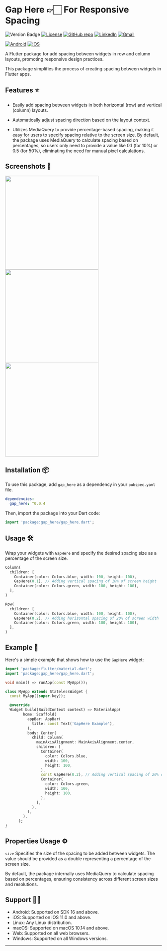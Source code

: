 # Gap Here 👉🏻 For Responsive Spacing

![Version Badge](https://img.shields.io/pub/v/gap_here?color=green)
[![License](https://img.shields.io/badge/License-BSD%203--Clause-blue.svg)](https://opensource.org/licenses/BSD-3-Clause)
[![GitHub repo](https://img.shields.io/badge/GitHub-purple?logo=github)](https://github.com/Ruban-07/gap_here)
[![LinkedIn](https://img.shields.io/badge/LinkedIn-Connect-blue?style=flat-square&logo=linkedin)](https://www.linkedin.com/in/ruban-raghavendar-k/)
[![Gmail](https://img.shields.io/badge/Gmail-Send%20Email-red?style=flat-square&logo=gmail)](mailto:rubanraghavendar@gmail.com)

[![Android](https://img.shields.io/badge/Android-Supported-brightgreen)](https://developer.android.com/)
[![iOS](https://img.shields.io/badge/iOS-Supported-brightgreen)](https://developer.apple.com/ios/)

A Flutter package for add spacing between widgets in row and column layouts, promoting responsive design practices.

This package simplifies the process of creating spacing between widgets in Flutter apps.

## Features ⭐

- Easily add spacing between widgets in both horizontal (row) and vertical (column) layouts.

- Automatically adjust spacing direction based on the layout context.

- Utilizes MediaQuery to provide percentage-based spacing, making it easy for users to specify spacing relative to the screen size. By default, the package uses MediaQuery to calculate spacing based on percentages, so users only need to provide a value like 0.1 (for 10%) or 0.5 (for 50%), eliminating the need for manual pixel calculations.

## Screenshots 📸

<div>
  <img src="https://ruban-07.github.io/gap_here/assets/images/samp1.jpg" width="300" />
  <img src="https://ruban-07.github.io/gap_here/assets/images/samp2.jpg" width="300" />
  <img src="https://ruban-07.github.io/gap_here/assets/images/samp3.jpg" width="300" />
</div>

## Installation 📦

To use this package, add `gap_here` as a dependency in your `pubspec.yaml` file.

```yaml
dependencies:
  gap_here: ^0.0.4
```

Then, import the package into your Dart code:

```dart
import 'package:gap_here/gap_here.dart';
```

## Usage 🛠️

Wrap your widgets with `GapHere` and specify the desired spacing size as a percentage of the screen size.

```dart
Column(
  children: [
    Container(color: Colors.blue, width: 100, height: 100),
    GapHere(0.1), // Adding vertical spacing of 10% of screen height
    Container(color: Colors.green, width: 100, height: 100),
  ],
)
```

```dart
Row(
  children: [
    Container(color: Colors.blue, width: 100, height: 100),
    GapHere(0.2), // Adding horizontal spacing of 20% of screen width
    Container(color: Colors.green, width: 100, height: 100),
  ],
)
```

## Example 🫣

Here's a simple example that shows how to use the `GapHere` widget:

```dart
import 'package:flutter/material.dart';
import 'package:gap_here/gap_here.dart';

void main() => runApp(const MyApp());

class MyApp extends StatelessWidget {
  const MyApp({super.key});

  @override
  Widget build(BuildContext context) => MaterialApp(
        home: Scaffold(
          appBar: AppBar(
            title: const Text('GapHere Example'),
          ),
          body: Center(
            child: Column(
              mainAxisAlignment: MainAxisAlignment.center,
              children: [
                Container(
                  color: Colors.blue,
                  width: 100,
                  height: 100,
                ),
                const GapHere(0.2), // Adding vertical spacing of 20% of screen height
                Container(
                  color: Colors.green,
                  width: 100,
                  height: 100,
                ),
              ],
            ),
          ),
        ),
      );
}
```

## Properties Usage ⚙️

`size` Specifies the size of the spacing to be added between widgets. The value should be provided as a double representing a percentage of the screen size.

By default, the package internally uses MediaQuery to calculate spacing based on percentages, ensuring consistency across different screen sizes and resolutions.

## Support 🤝🏻

- Android: Supported on SDK 16 and above.
- iOS: Supported on iOS 11.0 and above.
- Linux: Any Linux distribution.
- macOS: Supported on macOS 10.14 and above.
- Web: Supported on all web browsers.
- Windows: Supported on all Windows versions.

---
